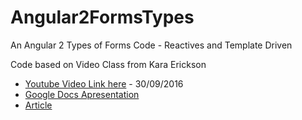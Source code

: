 # Angular2FormsTypes
An Angular 2 Types of Forms Code - Reactives and Template Driven

Code based on Video Class from Kara Erickson 
* [Youtube Video Link here](https://www.youtube.com/watch?v=xYv9lsrV0s4) - 30/09/2016
* [Google Docs Apresentation](https://docs.google.com/presentation/d/1rufZvQabEwpinabiMRq1rAa5nWR3ZpsTvw4snePAsjM/preview?slide=id.p)
* [Article](http://juristr.com/blog/2016/08/ng2-forms-first-look/)

